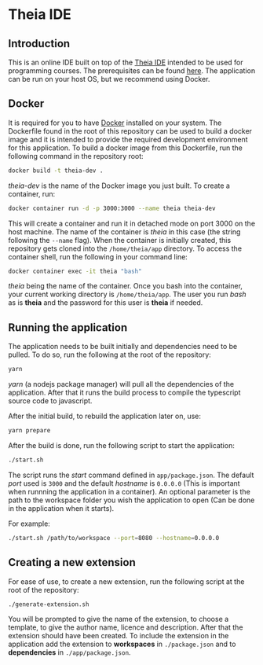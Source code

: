 # Theia IDE

## Introduction

This is an online IDE built on top of the [Theia IDE](https://theia-ide.org/docs/composing_applications/) intended to be used for programming courses. The prerequisites can be found [here](https://github.com/eclipse-theia/theia/blob/master/doc/Developing.md). The application can be run on your host OS, but we recommend using Docker.

## Docker

It is required for you to have [Docker](https://docs.docker.com/get-docker) installed on your system. The Dockerfile found in the root of this repository can be used to build a docker image and it is intended to provide the required development environment for this application. To build a docker image from this Dockerfile, run the following command in the repository root:
```bash
docker build -t theia-dev .
```
*theia-dev* is the name of the Docker image you just built. To create a container, run:
```bash
docker container run -d -p 3000:3000 --name theia theia-dev
```
This will create a container and run it in detached mode on port 3000 on the host machine. The name of the container is *theia* in this case (the string following the `--name` flag). When the container is initially created, this repository gets cloned into the `/home/theia/app` directory. To access the container shell, run the following in your command line:
```bash
docker container exec -it theia "bash"
```
*theia* being the name of the container. Once you bash into the container, your current working directory is `/home/theia/app`. The user you run *bash* as is **theia** and the password for this user is **theia** if needed.

## Running the application

The application needs to be built initially and dependencies need to be pulled. To do so, run the following at the root of the repository:
```bash
yarn
```
*yarn* (a nodejs package manager) will pull all the dependencies of the application. After that it runs the build process to compile the typescript source code to javascript.

After the initial build, to rebuild the application later on, use:
```bash
yarn prepare
```
After the build is done, run the following script to start the application:
```bash
./start.sh
```
The script runs the *start* command defined in `app/package.json`. The default *port* used is `3000` and the default *hostname* is `0.0.0.0` (This is important when runnning the application in a container). An optional parameter is the path to the workspace folder you wish the application to open (Can be done in the application when it starts).

For example:
```bash
./start.sh /path/to/workspace --port=8080 --hostname=0.0.0.0
```

## Creating a new extension

For ease of use, to create a new extension, run the following script at the root of the repository:
```bash
./generate-extension.sh
```
You will be prompted to give the name of the extension, to choose a template, to give the author name, licence and description. After that the extension should have been created. To include the extension in the application add the extension to **workspaces** in `./package.json` and to **dependencies** in `./app/package.json`.

<!-- TODO: Improve this bit... -->

<!-- Your extension should have a name that you provided and the /your-extension/package.json file should have it stored. Like this:

![](images/extension_package.png)

Use the name of your extension and the version where it needs to be provided. The /package.json file should look like this:

![](images/package.png)

The /app/package.json file should look like this: 

![](images/app_package.png)

Version 0.0.0 can be found in the /your-extension/package.json file -->
